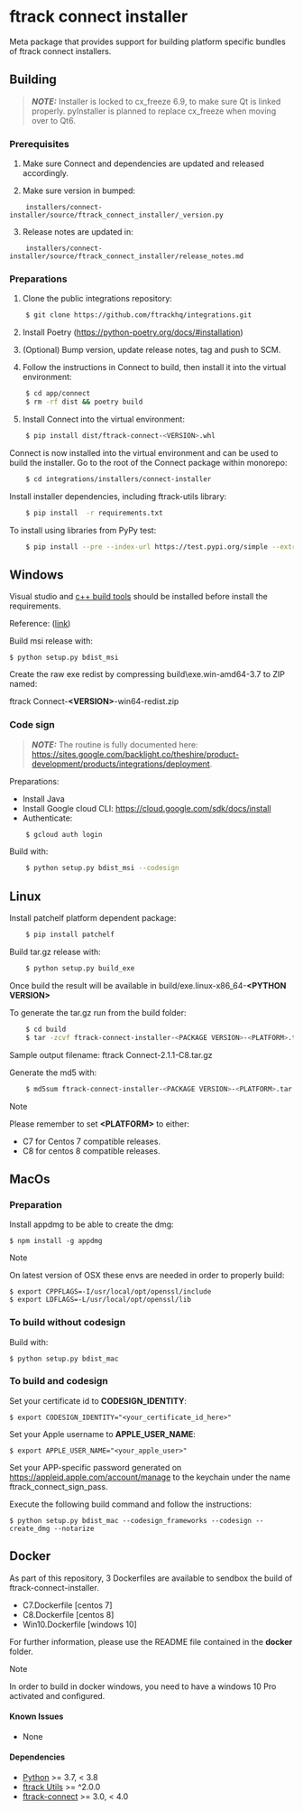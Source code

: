 # ftrack connect installer

Meta package that provides support for building platform specific
bundles of ftrack connect installers.

## Building

> **_NOTE:_** Installer is locked to cx_freeze 6.9, to make sure Qt is linked properly. pyInstaller is planned to replace cx_freeze when moving over to Qt6.


### Prerequisites

1. Make sure Connect and dependencies are updated and released accordingly.

2. Make sure version in bumped:
```
    installers/connect-installer/source/ftrack_connect_installer/_version.py
```

3. Release notes are updated in:

```
    installers/connect-installer/source/ftrack_connect_installer/release_notes.md
```

### Preparations


1. Clone the public integrations repository:

```bash
    $ git clone https://github.com/ftrackhq/integrations.git
```

2. Install Poetry (https://python-poetry.org/docs/#installation)

3. (Optional) Bump version, update release notes, tag and push to SCM.

4. Follow the instructions in Connect to build, then install it into the virtual environment:

```bash
    $ cd app/connect
    $ rm -rf dist && poetry build
```

5. Install Connect into the virtual environment:

```bash
    $ pip install dist/ftrack-connect-<VERSION>.whl
```
 
Connect is now installed into the virtual environment and can be used to build the installer. Go
to the root of the Connect package within monorepo:

```bash
    $ cd integrations/installers/connect-installer
```

Install installer dependencies, including ftrack-utils library:

```bash
    $ pip install  -r requirements.txt
```

To install using libraries from PyPy test:

```bash
    $ pip install --pre --index-url https://test.pypi.org/simple --extra-index-url https://pypi.org/simple  -r requirements.txt
```


## Windows

Visual studio and [c++ build
tools](https://visualstudio.microsoft.com/downloads/#build-tools-for-visual-studio-2019)
should be installed before install the requirements.

Reference:
([link](https://stackoverflow.com/questions/40018405/cannot-open-include-file-io-h-no-such-file-or-directory))


Build msi release with:

    $ python setup.py bdist_msi

Create the raw exe redist by compressing build\exe.win-amd64-3.7 to ZIP named:

ftrack Connect-**\<VERSION>**-win64-redist.zip

### Code sign

> **_NOTE:_** The routine is fully documented here: https://sites.google.com/backlight.co/theshire/product-development/products/integrations/deployment.


Preparations:

 -  Install Java
 -  Install Google cloud CLI: https://cloud.google.com/sdk/docs/install
 -  Authenticate:

```bash
    $ gcloud auth login
```

Build with:

```bash
    $ python setup.py bdist_msi --codesign
```



## Linux

Install patchelf platform dependent package:

```bash
    $ pip install patchelf
```

Build tar.gz release with:

```bash
    $ python setup.py build_exe
```

Once build the result will be available in
build/exe.linux-x86_64-**\<PYTHON VERSION\>**

To generate the tar.gz run from the build folder:

```bash
    $ cd build
    $ tar -zcvf ftrack-connect-installer-<PACKAGE VERSION>-<PLATFORM>.tar.gz exe.linux-x86_64-3.7 --transform 's/exe.linux-x86_64-3.7/ftrack-connect-installer/'
```

Sample output filename: ftrack Connect-2.1.1-C8.tar.gz

Generate the md5 with:

```bash
    $ md5sum ftrack-connect-installer-<PACKAGE VERSION>-<PLATFORM>.tar.gz > ftrack-connect-installer-<PACKAGE VERSION>-<PLATFORM>.tar.gz.md5
```

Note

Please remember to set **\<PLATFORM\>** to either:

-   C7 for Centos 7 compatible releases.
-   C8 for centos 8 compatible releases.



## MacOs


### Preparation

Install appdmg to be able to create the dmg:

    $ npm install -g appdmg

Note

On latest version of OSX these envs are needed in order to properly
build:

    $ export CPPFLAGS=-I/usr/local/opt/openssl/include
    $ export LDFLAGS=-L/usr/local/opt/openssl/lib

### To build without codesign

Build with:

    $ python setup.py bdist_mac

### To build and codesign

Set your certificate id to **CODESIGN_IDENTITY**:

    $ export CODESIGN_IDENTITY="<your_certificate_id_here>"

Set your Apple username to **APPLE_USER_NAME**:

    $ export APPLE_USER_NAME="<your_apple_user>"

Set your APP-specific password generated on
<https://appleid.apple.com/account/manage> to the keychain under the
name ftrack_connect_sign_pass.

Execute the following build command and follow the instructions:

    $ python setup.py bdist_mac --codesign_frameworks --codesign --create_dmg --notarize



## Docker

As part of this repository, 3 Dockerfiles are available to sendbox the
build of ftrack-connect-installer.

-   C7.Dockerfile \[centos 7\]
-   C8.Dockerfile \[centos 8\]
-   Win10.Dockerfile \[windows 10\]

For further information, please use the README file contained in the
**docker** folder.

Note

In order to build in docker windows, you need to have a windows 10 Pro
activated and configured.

#### Known Issues

-   None

#### Dependencies

-   [Python](http://python.org) \>= 3.7, \< 3.8
-   [ftrack Utils](https://github.com/ftrackhq/integrations/libs/utils) \>=
    ^2.0.0
-   [ftrack-connect](https://github.com/ftrackhq/integrations/apps/connect) \>=
    3.0, \< 4.0
